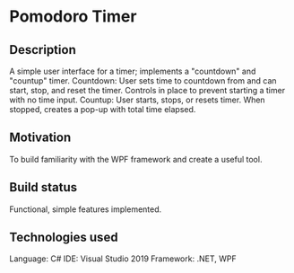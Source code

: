 <h1>Pomodoro Timer</h1>

<h2>Description</h2>
A simple user interface for a timer; implements a "countdown" and "countup" timer.
Countdown: User sets time to countdown from and can start, stop, and reset the
  timer. Controls in place to prevent starting a timer with no time input.
Countup: User starts, stops, or resets timer. When stopped, creates a pop-up
  with total time elapsed.

<h2>Motivation</h2>
To build familiarity with the WPF framework and create a useful tool.

<h2>Build status</h2>
Functional, simple features implemented.

<h2>Technologies used</h2>
Language: C#
IDE: Visual Studio 2019
Framework: .NET, WPF
